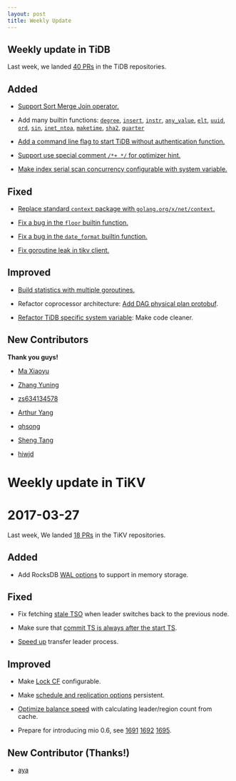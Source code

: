```yaml
---
layout: post
title: Weekly Update
---
```

## Weekly update in TiDB

Last week, we landed [40 PRs](https://github.com/pingcap/tidb/pulls?utf8=%E2%9C%93&q=is%3Apr%20is%3Amerged%20merged%3A2017-03-20..2017-03-26%20) in the TiDB repositories.

## Added

* [Support Sort Merge Join operator.](https://github.com/pingcap/tidb/pull/2850)

* Add many builtin functions: [`degree`](https://github.com/pingcap/tidb/pull/2844), [`insert`](https://github.com/pingcap/tidb/pull/2855), [`instr`](https://github.com/pingcap/tidb/pull/2857), [`any_value`](https://github.com/pingcap/tidb/pull/2866), [`elt`](https://github.com/pingcap/tidb/pull/2870), [`uuid`](https://github.com/pingcap/tidb/pull/2875), [`ord`](https://github.com/pingcap/tidb/pull/2881), [`sin`](https://github.com/pingcap/tidb/pull/2885), [`inet_ntoa`](https://github.com/pingcap/tidb/pull/2887), [`maketime`](https://github.com/pingcap/tidb/pull/2889), [`sha2`](https://github.com/pingcap/tidb/pull/2914), [`quarter`](https://github.com/pingcap/tidb/pull/2919)

* [Add a command line flag to start TiDB without authentication function.](https://github.com/pingcap/tidb/pull/2897)

* [Support use special comment `/*+ */` for optimizer hint.](https://github.com/pingcap/tidb/pull/2904)

* [Make index serial scan concurrency configurable with system variable.](https://github.com/pingcap/tidb/pull/2928)

## Fixed

* [Replace standard `context` package with `golang.org/x/net/context`.](https://github.com/pingcap/tidb/pull/2890)

* [Fix a bug in the `floor` builtin function.](https://github.com/pingcap/tidb/pull/2898)

* [Fix a bug in the `date_format` builtin function.](https://github.com/pingcap/tidb/pull/2908)

* [Fix goroutine leak in tikv client.](https://github.com/pingcap/tidb/pull/2921)


## Improved

* [Build statistics with multiple goroutines.](https://github.com/pingcap/tidb/pull/2713)

* Refactor coprocessor architecture: [Add DAG physical plan protobuf](https://github.com/pingcap/tidb/pull/2896).

* [Refactor TiDB specific system variable](https://github.com/pingcap/tidb/pull/2915): Make code cleaner.

## New Contributors

**Thank you guys!**

* [Ma Xiaoyu](https://github.com/ilovesoup)

* [Zhang Yuning](https://github.com/codeworm96)

* [zs634134578](https://github.com/zs634134578)

* [Arthur Yang](https://github.com/arthuryangcs)

* [qhsong](https://github.com/qhsong)

* [Sheng Tang](https://github.com/ts25504)

* [hiwjd](https://github.com/hiwjd)


# Weekly update in TiKV

# 2017-03-27

Last week, We landed [18 PRs](https://github.com/search?utf8=%E2%9C%93&q=repo%3Apingcap%2Ftikv+repo%3Apingcap%2Fpd+is%3Apr+is%3Amerged+merged%3A2017-03-19..2017-03-25&type=Issues) in the TiKV repositories.

## Added

* Add RocksDB [WAL options](https://github.com/pingcap/tikv/pull/1679) to support in memory storage.

## Fixed

* Fix fetching [stale TSO](https://github.com/pingcap/pd/pull/572) when leader switches back to the previous node.

* Make sure that [commit TS is always after the start TS](https://github.com/pingcap/tikv/pull/1690).

* [Speed up](https://github.com/pingcap/tikv/pull/1696) transfer leader process.

## Improved

* Make [Lock CF](https://github.com/pingcap/tikv/pull/1685) configurable. 

* Make [schedule and replication options](https://github.com/pingcap/pd/pull/574) persistent. 

* [Optimize balance speed](https://github.com/pingcap/pd/pull/575) with calculating leader/region count from cache.

* Prepare for introducing mio 0.6, see [1691](https://github.com/pingcap/tikv/pull/1691) [1692](https://github.com/pingcap/tikv/pull/1692) [1695](https://github.com/pingcap/tikv/pull/1695).

## New Contributor (Thanks!)

* [aya](https://github.com/aya)
